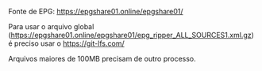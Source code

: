 Fonte de EPG: https://epgshare01.online/epgshare01/

Para usar o arquivo global (https://epgshare01.online/epgshare01/epg_ripper_ALL_SOURCES1.xml.gz) é preciso usar o https://git-lfs.com/

Arquivos maiores de 100MB precisam de outro processo.

